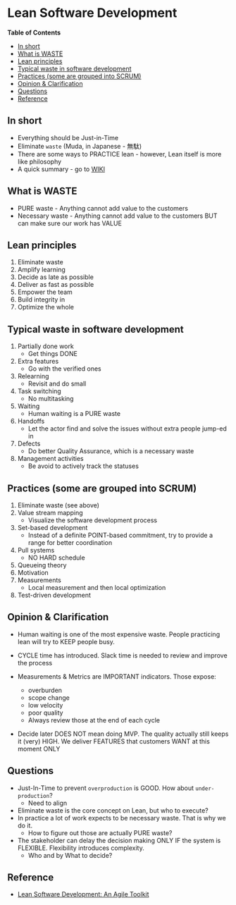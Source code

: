 # Lean Software Development <!-- omit in toc -->

**Table of Contents**

- [In short](#in-short)
- [What is WASTE](#what-is-waste)
- [Lean principles](#lean-principles)
- [Typical waste in software development](#typical-waste-in-software-development)
- [Practices (some are grouped into SCRUM)](#practices-some-are-grouped-into-scrum)
- [Opinion \& Clarification](#opinion--clarification)
- [Questions](#questions)
- [Reference](#reference)

## In short

- Everything should be Just-in-Time
- Eliminate `waste` (Muda, in Japanese - 無駄)
- There are some ways to PRACTICE lean - however, Lean itself is more like philosophy
- A quick summary - go to [WIKI](https://en.wikipedia.org/wiki/Lean_software_development)

## What is WASTE

- PURE waste - Anything cannot add value to the customers
- Necessary waste - Anything cannot add value to the customers BUT can make sure our work has VALUE

## Lean principles

1. Eliminate waste
2. Amplify learning
3. Decide as late as possible
4. Deliver as fast as possible
5. Empower the team
6. Build integrity in
7. Optimize the whole

## Typical waste in software development

1. Partially done work 
   * Get things DONE
2. Extra features
   * Go with the verified ones
3. Relearning
   * Revisit and do small
4. Task switching
   * No multitasking
5. Waiting
   * Human waiting is a PURE waste
6. Handoffs
   * Let the actor find and solve the issues without extra people jump-ed in
8. Defects
   * Do better Quality Assurance, which is a necessary waste
9. Management activities
   * Be avoid to actively track the statuses

## Practices (some are grouped into SCRUM)

1. Eliminate waste (see above)
2. Value stream mapping
   * Visualize the software development process
3. Set-based development
   * Instead of a definite POINT-based commitment, try to provide a range for better coordination
4. Pull systems
   * NO HARD schedule
5. Queueing theory
6. Motivation
7. Measurements
   * Local measurement and then local optimization
8. Test-driven development

## Opinion & Clarification

- Human waiting is one of the most expensive waste. People practicing lean will try to KEEP people busy.
- CYCLE time has introduced. Slack time is needed to review and improve the process
- Measurements & Metrics are IMPORTANT indicators. Those expose:

  - overburden
  - scope change
  - low velocity
  - poor quality

  * Always review those at the end of each cycle

- Decide later DOES NOT mean doing MVP. The quality actually still keeps it (very) HIGH. We deliver FEATURES that customers WANT at this moment ONLY

## Questions

- Just-In-Time to prevent `overproduction` is GOOD. How about `under-production`? 
   - Need to align
- Eliminate waste is the core concept on Lean, but who to execute?
- In practice a lot of work expects to be necessary waste. That is why we do it. 
   - How to figure out those are actually PURE waste?
- The stakeholder can delay the decision making ONLY IF the system is FLEXIBLE. Flexibility introduces complexity.
   - Who and by What to decide?

## Reference

- [Lean Software Development: An Agile Toolkit](https://www.oreilly.com/library/view/lean-software-development/0321150783 "https://www.oreilly.com/library/view/lean-software-development/0321150783")
